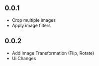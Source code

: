 ## 0.0.1

* Crop multiple images
* Apply image filters 

## 0.0.2

* Add Image Transformation (Flip, Rotate)
* Ui Changes
